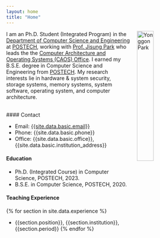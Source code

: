 ```yaml
---
layout: home
title: "Home"
---
```

<img align="right" style="width: 30%; padding-left: 3%;" src="{{ site.github.url }}/assets/img/ygpark.jpg" alt="Yonggon Park">

I am an Ph.D. Student (Integrated Program) in the [Department of Computer Science and Engineering](https://cse.postech.ac.kr) at [POSTECH](https://www.postech.ac.kr), working with [Prof. Jisung Park](https://jisung-park.github.io/) who leads the the [Computer Architecture and Operating Systems (CAOS) Office](https://www.caos.postech.ac.kr/). I earned my B.S.E. degree in Computer Science and Engineering from [POSTECH](https://www.postech.ac.kr). My research interests lie in hardware & system security, storage systems, memory systems, system software, operating system, and computer architecture.

<br>
#### Contact

- Email: [{{site.data.basic.email}}](mailto:{{site.data.basic.email}})
- Phone: {{site.data.basic.phone}}
- Office: {{site.data.basic.office}}, {{site.data.basic.institution_address}}

#### Education

- Ph.D. (Integrated Course) in Computer Science, POSTECH, 2023.
- B.S.E. in Computer Science, POSTECH, 2020.

#### Teaching Experience

{% for section in site.data.experience %} 
- {{section.position}}, {{section.institution}}, {{section.period}} {% endfor %}
